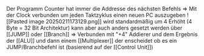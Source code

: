 Der Programm Counter hat immer die Addresse des nächsten Befehls
⇒ Mit der Clock verbunden um jeden Taktzyklus einen neuen PC auszugeben
![[Pasted image 20250211173129.png]]
wird standardmäßig um 4 Erhöht (4 Byte = 32 Bit Architektur) kann aber auch anders gesetzt werden über [[JUMP]] oder [[Branch]]
⇒ Verbunden mit "+4" Addierer und dem Ergebnis der [[ALU]] und dann einem [[Multiplexer]] der enscheidet ob es ein JUMP/Branchbefehl ist (basierend auf der [[Control Unit]])